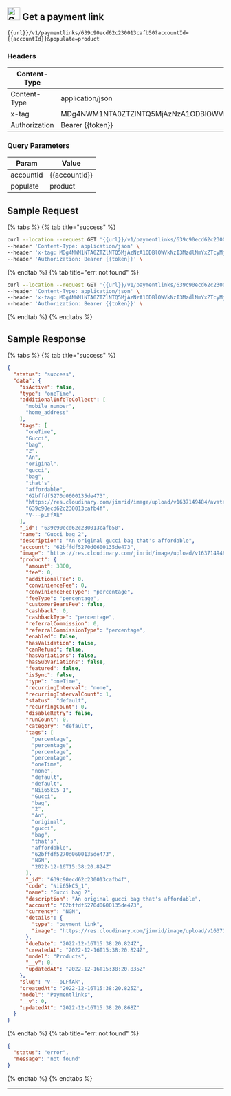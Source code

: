 
##  <img src="https://img.shields.io/badge/GET-177e23?style=flat" alt="GET" style="height: 30px;"/> Get a payment link
```
{{url}}/v1/paymentlinks/639c90ecd62c230013cafb50?accountId={{accountId}}&populate=product
```
### Headers

|Content-Type|Value|
|---|---|
|Content-Type|application/json|
|x-tag|MDg4NWM1NTA0ZTZlNTQ5MjAzNzA1ODBlOWVkNzI3MzdlNmYxZTcyMjVkOTA3N2JjYTBhZjA0YmM0N2U4NDZkNi8vLy8vLzQ1MDY=|
|Authorization|Bearer {{token}}|

### Query Parameters

|Param|Value|
|---|---|
|accountId|{{accountId}}|
|populate|product|

## Sample Request

{% tabs %}
  {% tab title="success" %}
```bash
curl --location --request GET '{{url}}/v1/paymentlinks/639c90ecd62c230013cafb50?accountId={{accountId}}&populate=product' \
--header 'Content-Type: application/json' \
--header 'x-tag: MDg4NWM1NTA0ZTZlNTQ5MjAzNzA1ODBlOWVkNzI3MzdlNmYxZTcyMjVkOTA3N2JjYTBhZjA0YmM0N2U4NDZkNi8vLy8vLzQ1MDY=' \
--header 'Authorization: Bearer {{token}}' \
```
  {% endtab %}
  {% tab title="err: not found" %}
```bash
curl --location --request GET '{{url}}/v1/paymentlinks/639c90ecd62c230013cafb59?accountId={{accountId}}&populate=product' \
--header 'Content-Type: application/json' \
--header 'x-tag: MDg4NWM1NTA0ZTZlNTQ5MjAzNzA1ODBlOWVkNzI3MzdlNmYxZTcyMjVkOTA3N2JjYTBhZjA0YmM0N2U4NDZkNi8vLy8vLzQ1MDY=' \
--header 'Authorization: Bearer {{token}}' \
```
  {% endtab %}
{% endtabs %}

## Sample Response

{% tabs %}
  {% tab title="success" %}
```json
{
  "status": "success",
  "data": {
    "isActive": false,
    "type": "oneTime",
    "additionalInfoToCollect": [
      "mobile_number",
      "home_address"
    ],
    "tags": [
      "oneTime",
      "Gucci",
      "bag",
      "2",
      "An",
      "original",
      "gucci",
      "bag",
      "that's",
      "affordable",
      "62bffdf5270d0600135de473",
      "https://res.cloudinary.com/jimrid/image/upload/v1637149484/avatar_dlxd4x.png",
      "639c90ecd62c230013cafb4f",
      "V---pLFfAk"
    ],
    "_id": "639c90ecd62c230013cafb50",
    "name": "Gucci bag 2",
    "description": "An original gucci bag that's affordable",
    "account": "62bffdf5270d0600135de473",
    "image": "https://res.cloudinary.com/jimrid/image/upload/v1637149484/avatar_dlxd4x.png",
    "product": {
      "amount": 3800,
      "fee": 0,
      "additionalFee": 0,
      "convinienceFee": 0,
      "convinienceFeeType": "percentage",
      "feeType": "percentage",
      "customerBearsFee": false,
      "cashback": 0,
      "cashbackType": "percentage",
      "referralCommission": 0,
      "referralCommissionType": "percentage",
      "enabled": false,
      "hasValidation": false,
      "canRefund": false,
      "hasVariations": false,
      "hasSubVariations": false,
      "featured": false,
      "isSync": false,
      "type": "oneTime",
      "recurringInterval": "none",
      "recurringIntervalCount": 1,
      "status": "default",
      "recurringCount": 0,
      "disableRetry": false,
      "runCount": 0,
      "category": "default",
      "tags": [
        "percentage",
        "percentage",
        "percentage",
        "percentage",
        "oneTime",
        "none",
        "default",
        "default",
        "Nii65kC5_1",
        "Gucci",
        "bag",
        "2",
        "An",
        "original",
        "gucci",
        "bag",
        "that's",
        "affordable",
        "62bffdf5270d0600135de473",
        "NGN",
        "2022-12-16T15:38:20.824Z"
      ],
      "_id": "639c90ecd62c230013cafb4f",
      "code": "Nii65kC5_1",
      "name": "Gucci bag 2",
      "description": "An original gucci bag that's affordable",
      "account": "62bffdf5270d0600135de473",
      "currency": "NGN",
      "details": {
        "type": "payment link",
        "image": "https://res.cloudinary.com/jimrid/image/upload/v1637149484/avatar_dlxd4x.png"
      },
      "dueDate": "2022-12-16T15:38:20.824Z",
      "createdAt": "2022-12-16T15:38:20.824Z",
      "model": "Products",
      "__v": 0,
      "updatedAt": "2022-12-16T15:38:20.835Z"
    },
    "slug": "V---pLFfAk",
    "createdAt": "2022-12-16T15:38:20.825Z",
    "model": "Paymentlinks",
    "__v": 0,
    "updatedAt": "2022-12-16T15:38:20.868Z"
  }
}
```
  {% endtab %}
  {% tab title="err: not found" %}
```json
{
  "status": "error",
  "message": "not found"
}
```
  {% endtab %}
{% endtabs %}


---
